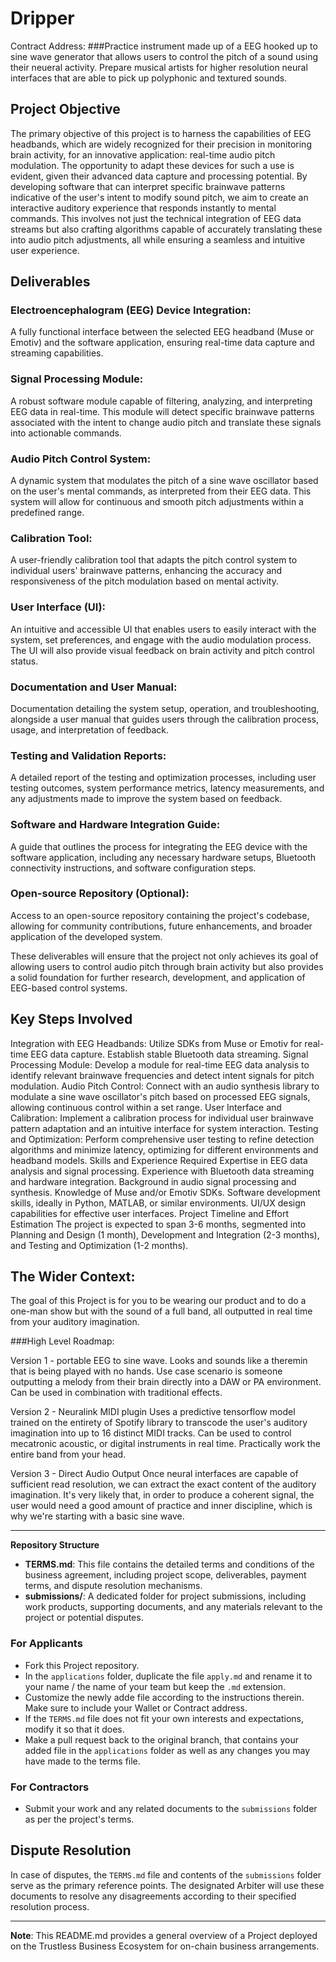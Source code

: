 # Dripper
Contract Address: 
###Practice instrument made up of a EEG hooked up to sine wave generator that allows users to control the pitch of a sound using their neueral activity. Prepare musical artists for higher resolution neural interfaces that are able to pick up polyphonic and textured sounds.

## Project Objective
The primary objective of this project is to harness the capabilities of EEG headbands, which are widely recognized for their precision in monitoring brain activity, for an innovative application: real-time audio pitch modulation. The opportunity to adapt these devices for such a use is evident, given their advanced data capture and processing potential. By developing software that can interpret specific brainwave patterns indicative of the user's intent to modify sound pitch, we aim to create an interactive auditory experience that responds instantly to mental commands. This involves not just the technical integration of EEG data streams but also crafting algorithms capable of accurately translating these into audio pitch adjustments, all while ensuring a seamless and intuitive user experience.

## Deliverables

### Electroencephalogram (EEG) Device Integration: ### 
A fully functional interface between the selected EEG headband (Muse or Emotiv) and the software application, ensuring real-time data capture and streaming capabilities.

### Signal Processing Module: 
A robust software module capable of filtering, analyzing, and interpreting EEG data in real-time. This module will detect specific brainwave patterns associated with the intent to change audio pitch and translate these signals into actionable commands.

### Audio Pitch Control System: 
A dynamic system that modulates the pitch of a sine wave oscillator based on the user's mental commands, as interpreted from their EEG data. This system will allow for continuous and smooth pitch adjustments within a predefined range.

### Calibration Tool: 
A user-friendly calibration tool that adapts the pitch control system to individual users' brainwave patterns, enhancing the accuracy and responsiveness of the pitch modulation based on mental activity.

### User Interface (UI): 
An intuitive and accessible UI that enables users to easily interact with the system, set preferences, and engage with the audio modulation process. The UI will also provide visual feedback on brain activity and pitch control status.

### Documentation and User Manual: 
Documentation detailing the system setup, operation, and troubleshooting, alongside a user manual that guides users through the calibration process, usage, and interpretation of feedback.

### Testing and Validation Reports: 
A detailed report of the testing and optimization processes, including user testing outcomes, system performance metrics, latency measurements, and any adjustments made to improve the system based on feedback.

### Software and Hardware Integration Guide: 
A guide that outlines the process for integrating the EEG device with the software application, including any necessary hardware setups, Bluetooth connectivity instructions, and software configuration steps.

### Open-source Repository (Optional): 
Access to an open-source repository containing the project's codebase, allowing for community contributions, future enhancements, and broader application of the developed system.

These deliverables will ensure that the project not only achieves its goal of allowing users to control audio pitch through brain activity but also provides a solid foundation for further research, development, and application of EEG-based control systems.

## Key Steps Involved
Integration with EEG Headbands: Utilize SDKs from Muse or Emotiv for real-time EEG data capture. Establish stable Bluetooth data streaming.
Signal Processing Module: Develop a module for real-time EEG data analysis to identify relevant brainwave frequencies and detect intent signals for pitch modulation.
Audio Pitch Control: Connect with an audio synthesis library to modulate a sine wave oscillator's pitch based on processed EEG signals, allowing continuous control within a set range.
User Interface and Calibration: Implement a calibration process for individual user brainwave pattern adaptation and an intuitive interface for system interaction.
Testing and Optimization: Perform comprehensive user testing to refine detection algorithms and minimize latency, optimizing for different environments and headband models.
Skills and Experience Required
Expertise in EEG data analysis and signal processing.
Experience with Bluetooth data streaming and hardware integration.
Background in audio signal processing and synthesis.
Knowledge of Muse and/or Emotiv SDKs.
Software development skills, ideally in Python, MATLAB, or similar environments.
UI/UX design capabilities for effective user interfaces.
Project Timeline and Effort Estimation
The project is expected to span 3-6 months, segmented into Planning and Design (1 month), Development and Integration (2-3 months), and Testing and Optimization (1-2 months).



## The Wider Context:
The goal of this Project is for you to be wearing our product and to do a one-man show but with the sound of a full band, all outputted in real time from your auditory imagination.

###High Level Roadmap:

Version 1 - portable EEG to sine wave. Looks and sounds like a theremin that is being played with no hands.
Use case scenario is someone outputting a melody from their brain directly into a DAW or PA environment. Can be used in combination with traditional effects.

Version 2 - Neuralink MIDI plugin
Uses a predictive tensorflow model trained on the entirety of Spotify library to transcode the user's auditory imagination into up to 16 distinct MIDI tracks. Can be used to control mecatronic acoustic, or digital instruments in real time. Practically work the entire band from your head.

Version 3 - Direct Audio Output
Once neural interfaces are capable of sufficient read resolution, we can extract the exact content of the auditory imagination. It's very likely that, in order to produce a coherent signal, the user would need a good amount of practice and inner discipline, which is why we're starting with a basic sine wave.


---

**Repository Structure** 
- **TERMS.md**: This file contains the detailed terms and conditions of the business agreement, including project scope, deliverables, payment terms, and dispute resolution mechanisms.
- **submissions/**: A dedicated folder for project submissions, including work products, supporting documents, and any materials relevant to the project or potential disputes.

### For Applicants
- Fork this Project repository.
- In the `applications` folder, duplicate the file `apply.md` and rename it to your name / the name of your team but keep the `.md` extension.
- Customize the newly adde file according to the instructions therein. Make sure to include your Wallet or Contract address.
- If the `TERMS.md` file does not fit your own interests and expectations, modify it so that it does. 
- Make a pull request back to the original branch, that contains your added file in the `applications` folder as well as any changes you may have made to the terms file.

### For Contractors
- Submit your work and any related documents to the `submissions` folder as per the project's terms.

## Dispute Resolution
In case of disputes, the `TERMS.md` file and contents of the `submissions` folder serve as the primary reference points. The designated Arbiter will use these documents to resolve any disagreements according to their specified resolution process.

---

**Note**: This README.md provides a general overview of a Project deployed on the Trustless Business Ecosystem for on-chain business arrangements.
